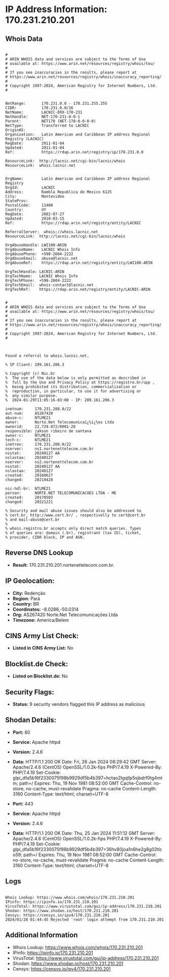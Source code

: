 # IP Address Information: 170.231.210.201

## Whois Data
```

#
# ARIN WHOIS data and services are subject to the Terms of Use
# available at: https://www.arin.net/resources/registry/whois/tou/
#
# If you see inaccuracies in the results, please report at
# https://www.arin.net/resources/registry/whois/inaccuracy_reporting/
#
# Copyright 1997-2024, American Registry for Internet Numbers, Ltd.
#


NetRange:       170.231.0.0 - 170.231.255.255
CIDR:           170.231.0.0/16
NetName:        LACNIC-ERX-170-231
NetHandle:      NET-170-231-0-0-1
Parent:         NET170 (NET-170-0-0-0-0)
NetType:        Transferred to LACNIC
OriginAS:       
Organization:   Latin American and Caribbean IP address Regional Registry (LACNIC)
RegDate:        2011-01-04
Updated:        2011-01-04
Ref:            https://rdap.arin.net/registry/ip/170.231.0.0

ResourceLink:  http://lacnic.net/cgi-bin/lacnic/whois
ResourceLink:  whois.lacnic.net


OrgName:        Latin American and Caribbean IP address Regional Registry
OrgId:          LACNIC
Address:        Rambla Republica de Mexico 6125
City:           Montevideo
StateProv:      
PostalCode:     11400
Country:        UY
RegDate:        2002-07-27
Updated:        2018-03-15
Ref:            https://rdap.arin.net/registry/entity/LACNIC

ReferralServer:  whois://whois.lacnic.net
ResourceLink:  http://lacnic.net/cgi-bin/lacnic/whois

OrgAbuseHandle: LWI100-ARIN
OrgAbuseName:   LACNIC Whois Info
OrgAbusePhone:  +598-2604-2222 
OrgAbuseEmail:  abuse@lacnic.net
OrgAbuseRef:    https://rdap.arin.net/registry/entity/LWI100-ARIN

OrgTechHandle: LACNIC-ARIN
OrgTechName:   LACNIC Whois Info
OrgTechPhone:  +598-2604-2222 
OrgTechEmail:  whois-contact@lacnic.net
OrgTechRef:    https://rdap.arin.net/registry/entity/LACNIC-ARIN


#
# ARIN WHOIS data and services are subject to the Terms of Use
# available at: https://www.arin.net/resources/registry/whois/tou/
#
# If you see inaccuracies in the results, please report at
# https://www.arin.net/resources/registry/whois/inaccuracy_reporting/
#
# Copyright 1997-2024, American Registry for Internet Numbers, Ltd.
#



Found a referral to whois.lacnic.net.

% IP Client: 209.161.206.3
 
% Copyright (c) Nic.br
%  The use of the data below is only permitted as described in
%  full by the Use and Privacy Policy at https://registro.br/upp ,
%  being prohibited its distribution, commercialization or
%  reproduction, in particular, to use it for advertising or
%  any similar purpose.
%  2024-01-29T11:05:16-03:00 - IP: 209.161.206.3

inetnum:     170.231.208.0/22
aut-num:     AS267420
abuse-c:     NTLME21
owner:       Norte.Net Telecomunicaï¿½ï¿½es Ltda
ownerid:     22.729.872/0001-28
responsible: jakson ribeiro de santana
owner-c:     NTLME21
tech-c:      NTLME21
inetrev:     170.231.208.0/22
nserver:     ns1.nortenettelecom.com.br
nsstat:      20240127 AA
nslastaa:    20240127
nserver:     ns2.nortenettelecom.com.br
nsstat:      20240127 AA
nslastaa:    20240127
created:     20160627
changed:     20210428

nic-hdl-br:  NTLME21
person:      NORTE.NET TELECOMUNICACOES LTDA - ME
created:     20170503
changed:     20221221

% Security and mail abuse issues should also be addressed to
% cert.br, http://www.cert.br/ , respectivelly to cert@cert.br
% and mail-abuse@cert.br
%
% whois.registro.br accepts only direct match queries. Types
% of queries are: domain (.br), registrant (tax ID), ticket,
% provider, CIDR block, IP and ASN.

```
## Reverse DNS Lookup
- **Result:** 170.231.210.201.nortenettelecom.com.br.

## IP Geolocation:
- **City:** Redenção
- **Region:** Pará
- **Country:** BR
- **Coordinates:** -8.0286,-50.0314
- **Org:** AS267420 Norte.Net Telecomunicações Ltda
- **Timezone:** America/Belem

## CINS Army List Check:
- **Listed in CINS Army List:** 
No

## Blocklist.de Check:
- **Listed on Blocklist.de:** 
No

## Security Flags:
- **Status:** 9 security vendors flagged this IP address as malicious

## Shodan Details:
- **Port:** 80
- **Service:** Apache httpd
- **Version:** 2.4.6
- **Data:** HTTP/1.1 200 OK
Date: Fri, 26 Jan 2024 08:29:42 GMT
Server: Apache/2.4.6 (CentOS) OpenSSL/1.0.2k-fips PHP/7.4.19
X-Powered-By: PHP/7.4.19
Set-Cookie: glpi_dfa5b16f2330075f98b9929df5b4b397=hctao2tgqllp5sjbdrf0tg4mtm; path=/
Expires: Thu, 19 Nov 1981 08:52:00 GMT
Cache-Control: no-store, no-cache, must-revalidate
Pragma: no-cache
Content-Length: 3160
Content-Type: text/html; charset=UTF-8



- **Port:** 443
- **Service:** Apache httpd
- **Version:** 2.4.6
- **Data:** HTTP/1.1 200 OK
Date: Thu, 25 Jan 2024 11:51:12 GMT
Server: Apache/2.4.6 (CentOS) OpenSSL/1.0.2k-fips PHP/7.4.19
X-Powered-By: PHP/7.4.19
Set-Cookie: glpi_dfa5b16f2330075f98b9929df5b4b397=36hv80joa1n6he2g8g02tlco59; path=/
Expires: Thu, 19 Nov 1981 08:52:00 GMT
Cache-Control: no-store, no-cache, must-revalidate
Pragma: no-cache
Content-Length: 3160
Content-Type: text/html; charset=UTF-8



## Logs
```

Whois Lookup: https://www.whois.com/whois/170.231.210.201
IPinfo: https://ipinfo.io/170.231.210.201
VirusTotal: https://www.virustotal.com/gui/ip-address/170.231.210.201
Shodan: https://www.shodan.io/host/170.231.210.201
Censys: https://censys.io/ipv4/170.231.210.201
2024/01/28 01:44:45 Rejected 'root' login attempt from 170.231.210.201

```
## Additional Information
- Whois Lookup: https://www.whois.com/whois/170.231.210.201
- IPinfo: https://ipinfo.io/170.231.210.201
- VirusTotal: https://www.virustotal.com/gui/ip-address/170.231.210.201
- Shodan: https://www.shodan.io/host/170.231.210.201
- Censys: https://censys.io/ipv4/170.231.210.201

